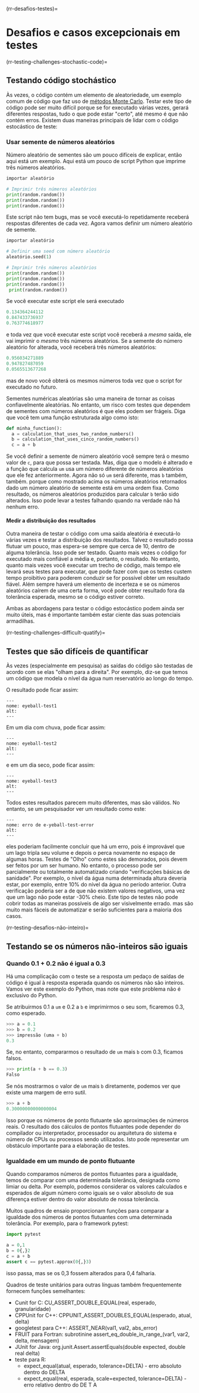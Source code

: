 (rr-desafios-testes)=
# Desafios e casos excepcionais em testes

(rr-testing-challenges-stochastic-code)=
## Testando código stochástico

Às vezes, o código contém um elemento de aleatoriedade, um exemplo comum de código que faz uso de [métodos Monte Carlo](https://en.wikipedia.org/wiki/Monte_Carlo_method). Testar este tipo de código pode ser muito difícil porque se for executado várias vezes, gerará diferentes respostas, tudo o que pode estar "certo", até mesmo é que não contém erros. Existem duas maneiras principais de lidar com o código estocástico de teste:

### Usar semente de números aleatórios

Número aleatório de sementes são um pouco difíceis de explicar, então aqui está um exemplo. Aqui está um pouco de script Python que imprime três números aleatórios.

```python
importar aleatório

# Imprimir três números aleatórios
print(random.random())
print(random.random())
print(random.random())
```

Este script não tem bugs, mas se você executá-lo repetidamente receberá respostas diferentes de cada vez. Agora vamos definir um número aleatório de semente.

```python
importar aleatório

# Definir uma seed com número aleatório
aleatório.seed(1)

# Imprimir três números aleatórios
print(random.random())
print(random.random())
print(random.random()) 
 print(random.random())
```

Se você executar este script ele será executado

```python
0.134364244112
0.847433736937
0.763774618977
```

e toda vez que você executar este script você receberá a *mesma* saída, ele vai imprimir o *mesmo* três números aleatórios. Se a semente do número aleatório for alterada, você receberá três números aleatórios:

```python
0.956034271889
0.947827487059
0.0565513677268
```
mas de novo você obterá os mesmos números toda vez que o script for executado no futuro.

Sementes numéricas aleatórias são uma maneira de tornar as coisas confiavelmente aleatórias. No entanto, um risco com testes que dependem de sementes com números aleatórios é que eles podem ser frágeis. Diga que você tem uma função estruturada algo como isto:

```python
def minha_function():
  a = calculation_that_uses_two_random_numbers()
  b = calculation_that_uses_cinco_random_numbers()
  c = a + b
```

Se você definir a semente de número aleatório você sempre terá o mesmo valor de `c`, para que possa ser testada. Mas, diga que o modelo é alterado e a função que calcula `um` usa um número diferente de números aleatórios que ele fez anteriormente. Agora não só `um` será diferente, mas `b` também, também. porque como mostrado acima os números aleatórios retornados dado um número aleatório de semente está em uma ordem fixa. Como resultado, os números aleatórios produzidos para calcular `b` terão sido alterados. Isso pode levar a testes falhando quando na verdade não há nenhum erro.

#### Medir a distribuição dos resultados

Outra maneira de testar o código com uma saída aleatória é executá-lo várias vezes e testar a distribuição dos resultados. Talvez o resultado possa flutuar um pouco, mas espera-se sempre que cerca de 10, dentro de alguma tolerância. Isso pode ser testado. Quanto mais vezes o código for executado mais confiável a média e, portanto, o resultado. No entanto, quanto mais vezes você executar um trecho de código, mais tempo ele levará seus testes para executar, que pode fazer com que os testes custem tempo proibitivo para poderem conduzir se for possível obter um resultado fiável. Além sempre haverá um elemento de incerteza e se os números aleatórios caírem de uma certa forma, você pode obter resultado fora da tolerância esperada, mesmo se o código estiver correto.

Ambas as abordagens para testar o código estocástico podem ainda ser muito úteis, mas é importante também estar ciente das suas potenciais armadilhas.

(rr-testing-challenges-difficult-quatify)=
## Testes que são difíceis de quantificar

Às vezes (especialmente em pesquisa) as saídas do código são testadas de acordo com se elas "olham para a direita". Por exemplo, diz-se que temos um código que modela o nível da água num reservatório ao longo do tempo.

O resultado pode ficar assim:

```{figure} ../../figures/eyeball-test1.jpg
---
nome: eyeball-test1
alt:
---
```

Em um dia com chuva, pode ficar assim:

```{figure} ../../figures/eyeball-test2.jpg
---
nome: eyeball-test2
alt:
---
```

e em um dia seco, pode ficar assim:

```{figure} ../../figures/eyeball-test3.jpg
---
nome: eyeball-test3
alt:
---
```

Todos estes resultados parecem muito diferentes, mas são válidos. No entanto, se um pesquisador ver um resultado como este:

```{figure} ../../figures/eyeball-test-error.jpg
---
nome: erro de e-yeball-test-error
alt:
---
```

eles poderiam facilmente concluir que há um erro, pois é improvável que um lago tripla seu volume e depois o perca novamente no espaço de algumas horas. Testes de "Olho" como estes são demorados, pois devem ser feitos por um ser humano. No entanto, o processo pode ser parcialmente ou totalmente automatizado criando "verificações básicas de sanidade". Por exemplo, o nível da água numa determinada altura deveria estar, por exemplo, entre 10% do nível da água no período anterior. Outra verificação poderia ser a de que não existem valores negativos, uma vez que um lago não pode estar -30% cheio. Este tipo de testes não pode cobrir todas as maneiras possíveis de algo ser visivelmente errado. mas são muito mais fáceis de automatizar e serão suficientes para a maioria dos casos.

(rr-testing-desafios-não-inteiro)=
## Testando se os números não-inteiros são iguais

### Quando 0.1 + 0.2 não é igual a 0.3

Há uma complicação com o teste se a resposta um pedaço de saídas de código é igual à resposta esperada quando os números não são inteiros. Vamos ver este exemplo do Python, mas note que este problema não é exclusivo do Python.

Se atribuirmos 0.1 a `um` e 0.2 a `b` e imprimirmos o seu som, ficaremos 0.3, como esperado.

```python
>>> a = 0.1
>>> b = 0.2
>>> impressão (uma + b)
0.3
```

Se, no entanto, compararmos o resultado de `um` mais `b` com 0.3, ficamos falsos.

```python
>>> print(a + b == 0.3)
Falso
```

Se nós mostrarmos o valor de `um` mais `b` diretamente, podemos ver que existe uma margem de erro sutil.

```python
>>> a + b
0.30000000000000004
```

Isso porque os números de ponto flutuante são aproximações de números reais. O resultado dos cálculos de pontos flutuantes pode depender do compilador ou interpretador, processador ou arquitetura do sistema e número de CPUs ou processos sendo utilizados. Isto pode representar um obstáculo importante para a elaboração de testes.

### Igualdade em um mundo de ponto flutuante

Quando comparamos números de pontos flutuantes para a igualdade, temos de comparar com uma determinada tolerância, designada como limiar ou delta. Por exemplo, podemos considerar os valores calculados e esperados de algum número como iguais se o valor absoluto de sua diferença estiver dentro do valor absoluto de nossa tolerância.

Muitos quadros de ensaio proporcionam funções para comparar a igualdade dos números de pontos flutuantes com uma determinada tolerância. Por exemplo, para o framework pytest:

```python
import pytest

a = 0,1
b = 0{,}2
c = a + b
assert c == pytest.approx(0{,}3)
```

isso passa, mas se os 0,3 fossem alterados para 0,4 falharia.

Quadros de teste unitários para outras línguas também frequentemente fornecem funções semelhantes:

- Cunit for C: CU_ASSERT_DOUBLE_EQUAL(real, esperado, granularidade)
- CPPUnit for C++: CPPUNIT_ASSERT_DOUBLES_EQUAL(esperado, atual, delta)
- googletest para C++: ASSERT_NEAR(val1, val2, abs_error)
- FRUIT para Fortran: subrotinine assert_eq_double_in_range_(var1, var2, delta, mensagem)
- JUnit for Java: org.junit.Assert.assertEquals(double expected, double real delta)
- teste para R:
  - expect_equal(atual, esperado, tolerance=DELTA) - erro absoluto dentro do DELTA
  - expect_equal(real, esperada, scale=expected, tolerance=DELTA) - erro relativo dentro do DE T A
